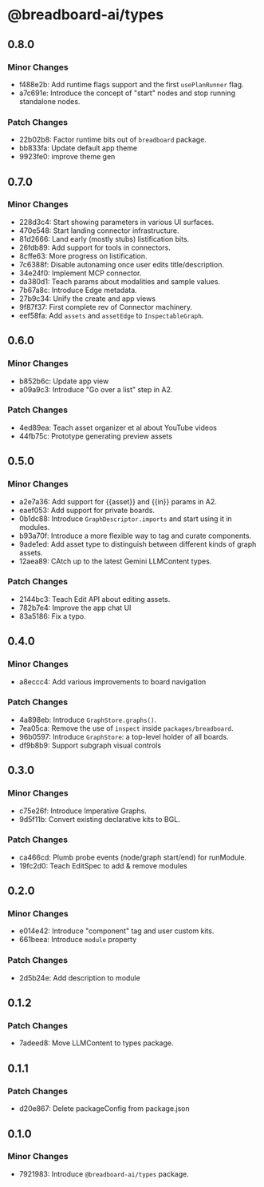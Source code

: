 # @breadboard-ai/types

## 0.8.0

### Minor Changes

- f488e2b: Add runtime flags support and the first `usePlanRunner` flag.
- a7c691e: Introduce the concept of "start" nodes and stop running standalone
  nodes.

### Patch Changes

- 22b02b8: Factor runtime bits out of `breadboard` package.
- bb833fa: Update default app theme
- 9923fe0: improve theme gen

## 0.7.0

### Minor Changes

- 228d3c4: Start showing parameters in various UI surfaces.
- 470e548: Start landing connector infrastructure.
- 81d2666: Land early (mostly stubs) listification bits.
- 26fdb89: Add support for tools in connectors.
- 8cffe63: More progress on listification.
- 7c6388f: Disable autonaming once user edits title/description.
- 34e24f0: Implement MCP connector.
- da380d1: Teach params about modalities and sample values.
- 7b67a8c: Introduce Edge metadata.
- 27b9c34: Unify the create and app views
- 9f87f37: First complete rev of Connector machinery.
- eef58fa: Add `assets` and `assetEdge` to `InspectableGraph`.

## 0.6.0

### Minor Changes

- b852b6c: Update app view
- a09a9c3: Introduce "Go over a list" step in A2.

### Patch Changes

- 4ed89ea: Teach asset organizer et al about YouTube videos
- 44fb75c: Prototype generating preview assets

## 0.5.0

### Minor Changes

- a2e7a36: Add support for {{asset}} and {{in}} params in A2.
- eaef053: Add support for private boards.
- 0b1dc88: Introduce `GraphDescriptor.imports` and start using it in modules.
- b93a70f: Introduce a more flexible way to tag and curate components.
- 9ade1ed: Add asset type to distinguish between different kinds of graph
  assets.
- 12aea89: CAtch up to the latest Gemini LLMContent types.

### Patch Changes

- 2144bc3: Teach Edit API about editing assets.
- 782b7e4: Improve the app chat UI
- 83a5186: Fix a typo.

## 0.4.0

### Minor Changes

- a8eccc4: Add various improvements to board navigation

### Patch Changes

- 4a898eb: Introduce `GraphStore.graphs()`.
- 7ea05ca: Remove the use of `inspect` inside `packages/breadboard`.
- 96b0597: Introduce `GraphStore`: a top-level holder of all boards.
- df9b8b9: Support subgraph visual controls

## 0.3.0

### Minor Changes

- c75e26f: Introduce Imperative Graphs.
- 9d5f11b: Convert existing declarative kits to BGL.

### Patch Changes

- ca466cd: Plumb probe events (node/graph start/end) for runModule.
- 19fc2d0: Teach EditSpec to add & remove modules

## 0.2.0

### Minor Changes

- e014e42: Introduce "component" tag and user custom kits.
- 661beea: Introduce `module` property

### Patch Changes

- 2d5b24e: Add description to module

## 0.1.2

### Patch Changes

- 7adeed8: Move LLMContent to types package.

## 0.1.1

### Patch Changes

- d20e867: Delete packageConfig from package.json

## 0.1.0

### Minor Changes

- 7921983: Introduce `@breadboard-ai/types` package.
